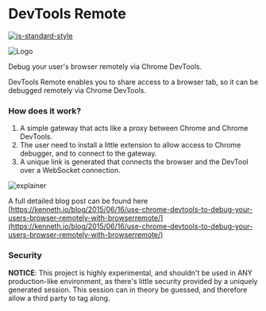 DevTools Remote
================
[![js-standard-style](https://img.shields.io/badge/code%20style-standard-brightgreen.svg?style=flat)](https://github.com/feross/standard)

![Logo](https://github.com/auchenberg/browser-remote/raw/master/readme/logo.png)

Debug your user's browser remotely via Chrome DevTools.

DevTools Remote enables you to share access to a browser tab,
so it can be debugged remotely via Chrome DevTools.

### How does it work?

1. A simple gateway that acts like a proxy between Chrome and Chrome DevTools.
2. The user need to install a little extension to allow access to Chrome debugger, and to connect to the gateway.
3. A unique link is generated that connects the browser and the DevTool over a WebSocket connection.

![explainer](https://github.com/auchenberg/browser-remote/raw/master/readme/flow.png)

A full detailed blog post can be found here [https://kenneth.io/blog/2015/06/16/use-chrome-devtools-to-debug-your-users-browser-remotely-with-browserremote/](https://kenneth.io/blog/2015/06/16/use-chrome-devtools-to-debug-your-users-browser-remotely-with-browserremote/)

### Security

**NOTICE**: This project is highly experimental, and shouldn't be used in ANY production-like environment, as there's little security provided by a uniquely generated session. This session can in theory be guessed, and therefore allow a third party to tag along.
